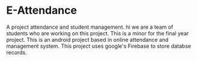 # E-Attendance
A project attendance and student management.
hi we are a team of students who are working on this project. This is a minor for the final year project.
This is an android project based in online attendance and management system.
This project uses google's Firebase to store databse records.
